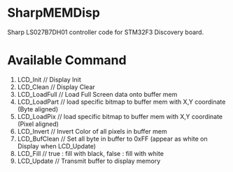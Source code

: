 # SharpMEMDisp
Sharp LS027B7DH01 controller code for STM32F3 Discovery board.

# Available Command

1. LCD_Init // Display Init
2. LCD_Clean // Display Clear
3. LCD_LoadFull // Load Full Screen data onto buffer mem 
4. LCD_LoadPart // load specific bitmap to buffer mem with X,Y coordinate (Byte aligned)
5. LCD_LoadPix // load specific bitmap to buffer mem with X,Y coordinate (Pixel aligned)
6. LCD_Invert // Invert Color of all pixels in buffer mem
7. LCD_BufClean // Set all byte in buffer to 0xFF (appear as white on Display when LCD_Update)
8. LCD_Fill // true : fill with black, false : fill with white
9. LCD_Update // Transmit buffer to display memory
